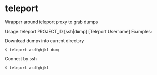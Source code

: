 # teleport
Wrapper around teleport proxy to grab dumps

Usage: teleport PROJECT_ID [ssh|dump] [Teleport Username]
Examples:

Download dumps into current directory
```
$ teleport asdfghjkl dump
```

Connect by ssh
```
$ teleport asdfghjkl
```



